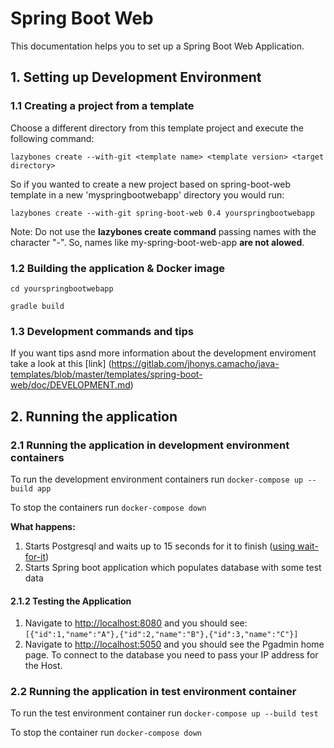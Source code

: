 # Spring Boot Web

This documentation helps you to set up a Spring Boot Web Application.

## 1. Setting up Development Environment

### 1.1 Creating a project from a template

Choose a different directory from this template project and execute the following command:

`lazybones create --with-git <template name> <template version> <target directory>`

So if you wanted to create a new project based on spring-boot-web template in a new 'myspringbootwebapp' directory you would run:

`lazybones create --with-git spring-boot-web 0.4 yourspringbootwebapp`

Note: Do not use the **lazybones create command** passing names with the character "-". So, names like my-spring-boot-web-app **are not alowed**.

### 1.2 Building the application & Docker image

`cd yourspringbootwebapp`

`gradle build`

### 1.3 Development commands and tips

If you want tips asnd more information about the development enviroment take a look at this [link]
(https://gitlab.com/jhonys.camacho/java-templates/blob/master/templates/spring-boot-web/doc/DEVELOPMENT.md)

## 2. Running the application

### 2.1 Running the application in development environment containers

To run the development environment containers run `docker-compose up --build app`

To stop the containers run `docker-compose down`

**What happens:**

1. Starts Postgresql and waits up to 15 seconds for it to finish ([using wait-for-it](https://github.com/vishnubob/wait-for-it))
2. Starts Spring boot application which populates database with some test data

#### 2.1.2 Testing the Application

1. Navigate to <http://localhost:8080> and you should see: `[{"id":1,"name":"A"},{"id":2,"name":"B"},{"id":3,"name":"C"}]`
2. Navigate to <http://localhost:5050> and you should see the Pgadmin home page. To connect to the database you need to pass your IP address for the Host.

### 2.2 Running the application in test environment container

To run the test environment container run `docker-compose up --build test`

To stop the container run `docker-compose down`